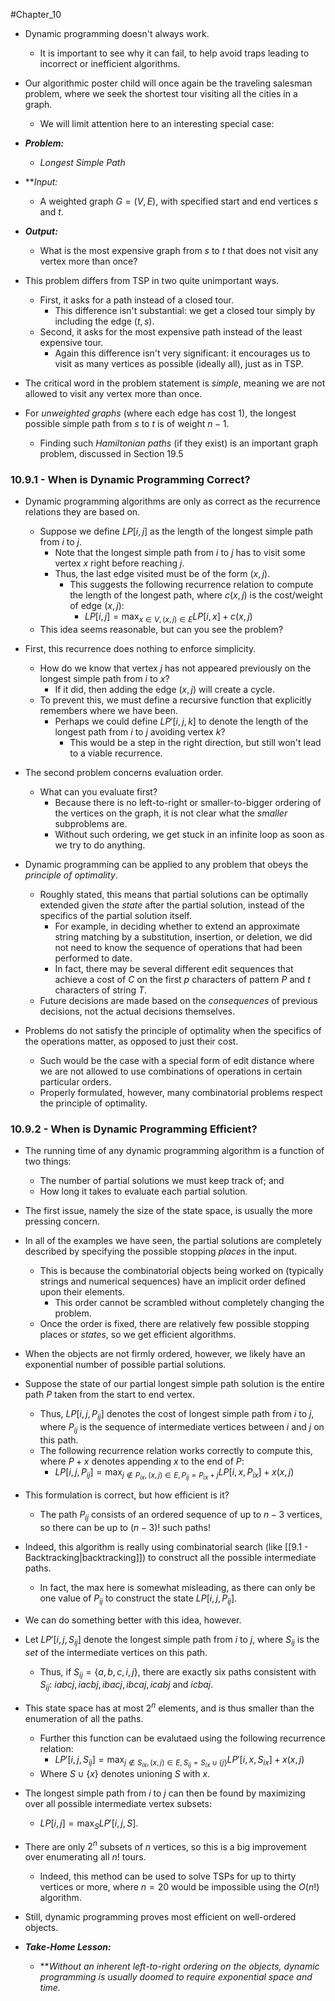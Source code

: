 #Chapter_10 
- Dynamic programming doesn't always work.
	- It is important to see why it can fail, to help avoid traps leading to incorrect or inefficient algorithms.

- Our algorithmic poster child will once again be the traveling salesman problem, where we seek the shortest tour visiting all the cities in a graph.
	- We will limit attention here to an interesting special case:

- ***Problem:***
	- *Longest Simple Path*
- ***Input:*
	- A weighted graph $G=(V,E)$, with specified start and end vertices *s* and *t*.
- ***Output:***
	- What is the most expensive graph from *s* to *t* that does not visit any vertex more than once?

- This problem differs from TSP in two quite unimportant ways.
	- First, it asks for a path instead of a closed tour.
		- This difference isn't substantial: we get a closed tour simply by including the edge $(t,s)$.
	- Second, it asks for the most expensive path instead of the least expensive tour.
		- Again this difference isn't very significant: it encourages us to visit as many vertices as possible (ideally all), just as in TSP.
- The critical word in the problem statement is *simple*, meaning we are not allowed to visit any vertex more than once.

- For *unweighted graphs* (where each edge has cost 1), the longest possible simple path from *s* to *t* is of weight $n-1$.
	- Finding such *Hamiltonian paths* (if they exist) is an important graph problem, discussed in Section 19.5

### 10.9.1 - When is Dynamic Programming Correct?
- Dynamic programming algorithms are only as correct as the recurrence relations they are based on.
	- Suppose we define $LP[i,j]$ as the length of the longest simple path from *i* to *j*.
		- Note that the longest simple path from *i* to *j* has to visit some vertex *x* right before reaching *j*.
		- Thus, the last edge visited must be of the form $(x, j)$.
			- This suggests the following recurrence relation to compute the length of the longest path, where $c(x,j)$ is the cost/weight of edge $(x, j)$:
				- $LP[i,j]=\max_{x\in V, (x,j)\in E} LP[i, x] + c(x,j)$
	- This idea seems reasonable, but can you see the problem?

- First, this recurrence does nothing to enforce simplicity.
	- How do we know that vertex *j* has not appeared previously on the longest simple path from *i* to *x*?
		- If it did, then adding the edge $(x,j)$ will create a cycle.
	- To prevent this, we must define a recursive function that explicitly remembers where we have been.
		- Perhaps we could define $LP'[i,j,k]$ to denote  the length of the longest path from *i* to *j* avoiding vertex *k*?
			- This would be a step in the right direction, but still won't lead to a viable recurrence.

- The second problem concerns evaluation order.
	- What can you evaluate first?
		- Because there is no left-to-right or smaller-to-bigger ordering of the vertices on the graph, it is not clear what the *smaller* subproblems are.
		- Without such ordering, we get stuck in an infinite loop as soon as we try to do anything.

- Dynamic programming can be applied to any problem that obeys the *principle of optimality*.
	- Roughly stated, this means that partial solutions can be optimally extended given the *state* after the partial solution, instead of the specifics of the partial solution itself.
		- For example, in deciding whether to extend an approximate string matching by a substitution, insertion, or deletion, we did not need to know the sequence of operations that had been performed to date.
		- In fact, there may be several different edit sequences that achieve a cost of *C* on the first *p* characters of pattern *P* and *t* characters of string *T*.
	- Future decisions are made based on the *consequences* of previous decisions, not the actual decisions themselves.

- Problems do not satisfy the principle of optimality when the specifics of the operations matter, as opposed to just their cost.
	- Such would be the case with a special form of edit distance where we are not allowed to use combinations of operations in certain particular orders.
	- Properly formulated, however, many combinatorial problems respect the principle of optimality.

### 10.9.2 - When is Dynamic Programming Efficient?
- The running time of any dynamic programming algorithm is a function of two things:
	- The number of partial solutions we must keep track of; and
	- How long it takes to evaluate each partial solution.
- The first issue, namely the size of the state space, is usually the more pressing concern.

- In all of the examples we have seen, the partial solutions are completely described by specifying the possible stopping *places* in the input.
	- This is because the combinatorial objects being worked on (typically strings and numerical sequences) have an implicit order defined upon their elements.
		- This order cannot be scrambled without completely changing the problem.
	- Once the order is fixed, there are relatively few possible stopping places or *states*, so we get efficient algorithms.
- When the objects are not firmly ordered, however, we likely have an exponential number of possible partial solutions.

- Suppose the state of our partial longest simple path solution is the entire path *P* taken from the start to end vertex.
	- Thus, $LP[i,j,P_{ij}]$ denotes the cost of longest simple path from *i* to *j*, where $P_{ij}$ is the sequence of intermediate vertices between *i* and *j* on this path.
	- The following recurrence relation works correctly to compute this, where $P+x$ denotes appending *x* to the end of *P*:
		- $LP[i,j,P_{ij}]=\max_{j\notin P_{ix},(x,j)\in E, P_{ij}=P_{ix}+j}LP[i,x,P_{ix}]+x(x,j)$

- This formulation is correct, but how efficient is it?
	- The path $P_{ij}$ consists of an ordered sequence of up to $n-3$ vertices, so there can be up to $(n-3)!$ such paths!
- Indeed, this algorithm is really using combinatorial search (like [[9.1 - Backtracking|backtracking]]) to construct all the possible intermediate paths.
	- In fact, the max here is somewhat misleading, as there can only be one value of $P_{ij}$ to construct the state $LP[i,j,P_{ij}]$.

- We can do something better with this idea, however.
- Let $LP'[i,j,S_{ij}]$ denote the longest simple path from *i* to *j*, where $S_{ij}$ is the *set* of the intermediate vertices on this path.
	- Thus, if $S_{ij}=\{a,b,c,i,j\}$, there are exactly six paths consistent with $S_{ij}$: $iabcj, iacbj, ibacj, ibcaj, icabj$ and $icbaj$.
- This state space has at most $2^n$ elements, and is thus smaller than the enumeration of all the paths.
	- Further this function can be evalutaed using the following recurrence relation:
		- $LP'[i,j,S_{ij}]=\max_{j\notin S_{ix},(x,j)\in E, S_{ij}=S_{ix}\cup \{j\}}LP'[i,x,S_{ix}]+x(x,j)$
	- Where $S\cup \{x\}$ denotes unioning *S* with *x*.

- The longest simple path from *i* to *j* can then be found by maximizing over all possible intermediate vertex subsets:
	- $LP[i,j]=\max_S LP'[i,j,S]$.

- There are only $2^n$ subsets of *n* vertices, so this is a big improvement over enumerating all $n!$ tours.
	- Indeed, this method can be used to solve TSPs for up to thirty vertices or more, where $n=20$ would be impossible using the $O(n!)$ algorithm.

- Still, dynamic programming proves most efficient on well-ordered objects.

- ***Take-Home Lesson:***
	- ***Without an inherent left-to-right ordering on the objects, dynamic programming is usually doomed to require exponential space and time.*

